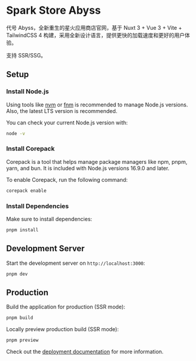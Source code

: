# Spark Store Abyss

代号 Abyss，全新重生的星火应用商店官网，基于 Nuxt 3 + Vue 3 + Vite + TailwindCSS 4 构建，采用全新设计语言，提供更快的加载速度和更好的用户体验。

支持 SSR/SSG。

## Setup

### Install Node.js

Using tools like [nvm](https://nvm.sh) or [fnm](https://github.com/Schniz/fnm) is recommended to manage Node.js versions. Also, the latest LTS version is recommended.

You can check your current Node.js version with:

```bash
node -v
```

### Install Corepack

Corepack is a tool that helps manage package managers like npm, pnpm, yarn, and bun. It is included with Node.js versions 16.9.0 and later.

To enable Corepack, run the following command:

```bash
corepack enable
```

### Install Dependencies

Make sure to install dependencies:

```bash
pnpm install
```

## Development Server

Start the development server on `http://localhost:3000`:

```bash
pnpm dev
```

## Production

Build the application for production (SSR mode):

```bash
pnpm build
```

Locally preview production build (SSR mode):

```bash
pnpm preview
```

Check out the [deployment documentation](https://nuxt.com/docs/getting-started/deployment) for more information.

